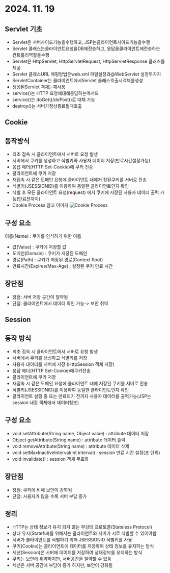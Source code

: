 # 2024. 11. 19

## Servlet 기초

* Servlet은 서버사이드기능을수행하고, JSP는클라이언트사이드기능을수행
* Servlet 클래스는클라이언트요청을DB에전송하고, 응답을클라이언트에전송하는
컨트롤러역할을수행
* Servlet은 HttpServlet, HttpServletRequest, HttpServletResponse 클래스를 제공
* Servlet 클래스URL 매핑방법은web.xml 파일설정과@WebServlet 설정두가지
* ServletContainer는 클라이언트에서Servlet 클래스호출시객체를생성
* 생성된Servlet 객체는재사용
* service()는 HTTP 요청에대해응답하는메서드
* service()는 doGet()/doPost()로 대체 가능
* destroy()는 서버가정상종료될때호출

## Cookie

## 동작방식
* 최초 접속 시 클라이언트에서 서버로 요청 발생
* 서버에서 쿠키를 생성하고 식별키와 사용자 데이터 저장(만료시간설정가능) 
* 응답 헤더(HTTP Set-Cookie)에 쿠키 전송
* 클라이언트에 쿠키 저장
* 재접속 시 같은 도메인 요청에 클라이언트 내에저 장된쿠키를 서버로 전송
* 식별키(JSESSIONID)를 이용하여 동일한 클라이언트인지 확인
* 식별 후 모든 클라이언트 요청(request)  에서 쿠키에 저장된 사용자 데이터 출력 가능(만료전까지)
* Cookie Process 참고 이미지
![Cookie Process](https://github.com/user-attachments/assets/d2451989-df29-4465-887e-4d98c4606269)

## 구성 요소
이름(Name) : 쿠키를 인식하기 위한 이름
* 값(Value) : 쿠키에 저장할 값
* 도메인(Domain) : 쿠키가 저장된 도메인
* 경로(Path) : 쿠키가 저장된 경로(Context Root)
* 만료시간(Expires/Max-Age) : 설정된 쿠키 만료 시간

## 장단점
* 장점: 서버 저장 공간이 절약됨
* 단점: 클라이언트에서 데이터 확인 가능-> 보안 취약


## Session

## 동작 방식
* 최초 접속 시 클라이언트에서 서버로 요청 발생
* 서버에서 쿠키를 생성하고 식별키를 저장
* 사용자 데이터를 서버에 저장 (HttpSession 객체 저장)
* 응답 헤더(HTTP Set-Cookie)에쿠키전송
* 클라이언트에 쿠키 저장
* 재접속 시 같은 도메인 요청에 클라이언트 내에 저장된 쿠키를 서버로 전송
* 식별키(JSESSIONID)를 이용하여 동일한 클라이언트인지 확인
* 클라이언트 실행 중 또는 만료되기 전까지 사용자 데이터를 출력가능(JSP는 session 내장 객체에서 데이터참조)

## 구성 요소
* void setAttribute(String name, Object value) : attribute 데이터 저장
* Object getAttribute(String name) : attribute 데이터 출력
* void removeAttribute(String name) : attribute 데이터 삭제
* void setMaxInactiveInterval(int interval) : session 만료 시간 설정(초 단위)
* void invalidate() : session 객체 무효화

## 장단점
* 장점: 쿠키에 비해 보안이 강화됨
* 단점: 사용자가 많을 수록 서버 부담 증가

## 정리
* HTTP는 상태 정보가 유지 되지 않는 무상태 프로토콜(Stateless Protocol)
* 상태 유지(Stateful)를 위해서는 클라이언트와 서버가 서로 식별할 수 있어야함
* 서버가 클라이언트를 식별하기 위해 JSESSIONID 식별키를 사용
* 쿠키(Cookie)는 클라이언트에 데이터를 저장하여 상태 정보를 유지하는 방식
* 세션(Session)은 서버에 데이터를 저장하여 상태정보를 유지하는 방식
* 쿠키는 보안에 취약하지만, 서버공간을 절약할 수 있음
* 세션은 서버 공간에 부담이 증가 하지만, 보안이 강화됨